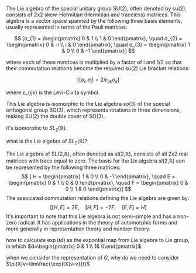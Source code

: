 The Lie algebra of the special unitary group SU(2), often denoted by su(2), consists of 2x2 skew-Hermitian (Hermitian and traceless) matrices. This algebra is a vector space spanned by the following three basis elements, usually represented in terms of the Pauli matrices: 

$$
[σ_{1} = \begin{pmatrix} 0 & 1 \\ 1 & 0 \end{pmatrix}, \quad σ_{2} = \begin{pmatrix} 0 & -i \\ i & 0 \end{pmatrix}, \quad σ_{3} = \begin{pmatrix} 1 & 0 \\ 0 & -1 \end{pmatrix}]
$$

where each of these matrices is multiplied by a factor of i and 1/2 so that their commutation relations become the required su(2) Lie bracket relations:

$$
[ [σ_{i}, σ_{j}] = 2iε_{ijk}σ_{k} ]
$$

where ε_{ijk} is the Levi-Civita symbol. 

This Lie algebra is isomorphic to the Lie algebra so(3) of the special orthogonal group SO(3), which represents rotations in three dimensions, making SU(2) the double cover of SO(3).



it's isomorphic to $SL_{2}(\mathbb{R})$.


what is the Lie algebra of $SL_{2}(\mathbb{R})$?

The Lie algebra of SL(2,ℝ), often denoted as sl(2,ℝ), consists of all 2x2 real matrices with trace equal to zero.
The basis for the Lie algebra sl(2,ℝ) can be represented by the following three matrices:
$$
[ H = \begin{pmatrix} 1 & 0 \\ 0 & -1 \end{pmatrix}, \quad E = \begin{pmatrix} 0 & 1 \\ 0 & 0 \end{pmatrix}, \quad F = \begin{pmatrix} 0 & 0 \\ 1 & 0 \end{pmatrix}]
$$
The associated commutation relations defining the Lie algebra are given by:
$$
[ [H, E] = 2E, \quad [H, F] = -2F, \quad [E, F] = H ]
$$
It's important to note that this Lie algebra is not semi-simple and has a non-zero radical. It has applications in the theory of automorphic forms and more generally in representation theory and number theory.

how to calculate $\exp(td)$ as the expontial map from Lie algebra to Lie group, in which $d=\begin{pmatrix} 0 & 1 \\ 1& 0\end{pmatrix}$.


when we consider the representation of $G$, why do we need to consider $\pi(X)v=\lim\frac{\exp(tX)v-v}{t}$